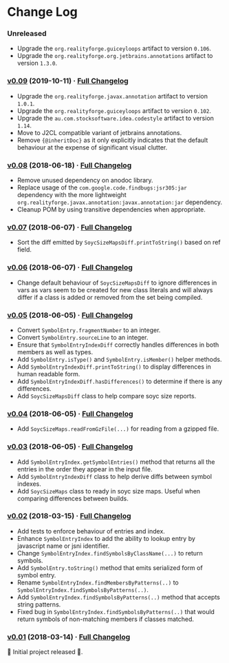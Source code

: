 # Change Log

### Unreleased

* Upgrade the `org.realityforge.guiceyloops` artifact to version `0.106`.
* Upgrade the `org.realityforge.org.jetbrains.annotations` artifact to version `1.3.0`.

### [v0.09](https://github.com/realityforge/gwt-symbolmap/tree/v0.09) (2019-10-11) · [Full Changelog](https://github.com/realityforge/gwt-symbolmap/compare/v0.08...v0.09)

* Upgrade the `org.realityforge.javax.annotation` artifact to version `1.0.1`.
* Upgrade the `org.realityforge.guiceyloops` artifact to version `0.102`.
* Upgrade the `au.com.stocksoftware.idea.codestyle` artifact to version `1.14`.
* Move to J2CL compatible variant of jetbrains annotations.
* Remove `{@inheritDoc}` as it only explicitly indicates that the default behaviour at the expense of significant visual clutter.

### [v0.08](https://github.com/realityforge/gwt-symbolmap/tree/v0.08) (2018-06-18) · [Full Changelog](https://github.com/realityforge/gwt-symbolmap/compare/v0.07...v0.08)

* Remove unused dependency on anodoc library.
* Replace usage of the `com.google.code.findbugs:jsr305:jar` dependency with the more lightweight
  `org.realityforge.javax.annotation:javax.annotation:jar` dependency.
* Cleanup POM by using transitive dependencies when appropriate.

### [v0.07](https://github.com/realityforge/gwt-symbolmap/tree/v0.07) (2018-06-07) · [Full Changelog](https://github.com/realityforge/gwt-symbolmap/compare/v0.06...v0.07)

* Sort the diff emitted by `SoycSizeMapsDiff.printToString()` based on ref field.

### [v0.06](https://github.com/realityforge/gwt-symbolmap/tree/v0.06) (2018-06-07) · [Full Changelog](https://github.com/realityforge/gwt-symbolmap/compare/v0.05...v0.06)

* Change default behaviour of `SoycSizeMapsDiff` to ignore differences in vars as vars seem to be
  created for new class literals and will always differ if a class is added or removed from the
  set being compiled.

### [v0.05](https://github.com/realityforge/gwt-symbolmap/tree/v0.05) (2018-06-05) · [Full Changelog](https://github.com/realityforge/gwt-symbolmap/compare/v0.04...v0.05)

* Convert `SymbolEntry.fragmentNumber` to an integer.
* Convert `SymbolEntry.sourceLine` to an integer.
* Ensure that `SymbolEntryIndexDiff` correctly handles differences in both members as well as types.
* Add `SymbolEntry.isType()` and `SymbolEntry.isMember()` helper methods.
* Add `SymbolEntryIndexDiff.printToString()` to display differences in human readable form.
* Add `SymbolEntryIndexDiff.hasDifferences()` to determine if there is any differences.
* Add `SoycSizeMapsDiff` class to help compare soyc size reports.

### [v0.04](https://github.com/realityforge/gwt-symbolmap/tree/v0.04) (2018-06-05) · [Full Changelog](https://github.com/realityforge/gwt-symbolmap/compare/v0.03...v0.04)

* Add `SoycSizeMaps.readFromGzFile(...)` for reading from a gzipped file.

### [v0.03](https://github.com/realityforge/gwt-symbolmap/tree/v0.03) (2018-06-05) · [Full Changelog](https://github.com/realityforge/gwt-symbolmap/compare/v0.02...v0.03)

* Add `SymbolEntryIndex.getSymbolEntries()` method that returns all the entries in the order they appear
  in the input file.
* Add `SymbolEntryIndexDiff` class to help derive diffs between symbol indexes.
* Add `SoycSizeMaps` class to ready in soyc size maps. Useful when comparing differences between builds.

### [v0.02](https://github.com/realityforge/gwt-symbolmap/tree/v0.02) (2018-03-15) · [Full Changelog](https://github.com/realityforge/gwt-symbolmap/compare/v0.01...v0.02)

* Add tests to enforce behaviour of entries and index.
* Enhance `SymbolEntryIndex` to add the ability to lookup entry by javascript name or jsni identifier.
* Change `SymbolEntryIndex.findSymbolsByClassName(...)` to return symbols.
* Add `SymbolEntry.toString()` method that emits serialized form of symbol entry.
* Rename `SymbolEntryIndex.findMembersByPatterns(..)` to `SymbolEntryIndex.findSymbolsByPatterns(..)`.
* Add `SymbolEntryIndex.findSymbolsByPatterns(..)` method that accepts string patterns.
* Fixed bug in `SymbolEntryIndex.findSymbolsByPatterns(..)` that would return symbols of non-matching members if
  classes matched.

### [v0.01](https://github.com/realityforge/gir/tree/v0.01) (2018-03-14) · [Full Changelog](https://github.com/realityforge/gir/compare/2edd3c5155779ee1a5b830a7056d374efc33002e...v0.01)

‎🎉	 Initial project released ‎🎉.
